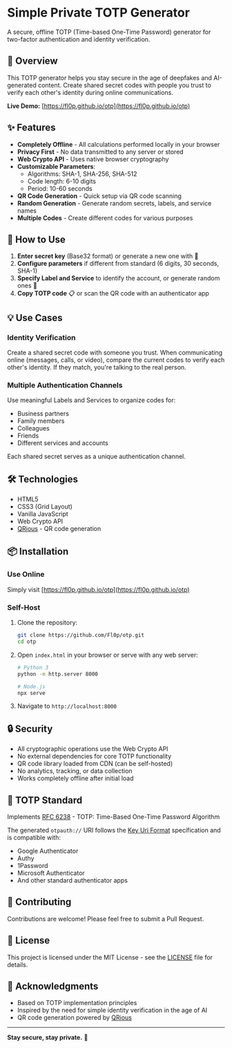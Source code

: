 # Simple Private TOTP Generator

A secure, offline TOTP (Time-based One-Time Password) generator for two-factor authentication and identity verification.

## 🔐 Overview

This TOTP generator helps you stay secure in the age of deepfakes and AI-generated content. Create shared secret codes with people you trust to verify each other's identity during online communications.

**Live Demo:** [https://fl0p.github.io/otp](https://fl0p.github.io/otp)

## ✨ Features

- **Completely Offline** - All calculations performed locally in your browser
- **Privacy First** - No data transmitted to any server or stored
- **Web Crypto API** - Uses native browser cryptography
- **Customizable Parameters**:
  - Algorithms: SHA-1, SHA-256, SHA-512
  - Code length: 6-10 digits
  - Period: 10-60 seconds
- **QR Code Generation** - Quick setup via QR code scanning
- **Random Generation** - Generate random secrets, labels, and service names
- **Multiple Codes** - Create different codes for various purposes

## 🚀 How to Use

1. **Enter secret key** (Base32 format) or generate a new one with 🎲
2. **Configure parameters** if different from standard (6 digits, 30 seconds, SHA-1)
3. **Specify Label and Service** to identify the account, or generate random ones 🎲
4. **Copy TOTP code** 📋 or scan the QR code with an authenticator app

## 💡 Use Cases

### Identity Verification
Create a shared secret code with someone you trust. When communicating online (messages, calls, or video), compare the current codes to verify each other's identity. If they match, you're talking to the real person.

### Multiple Authentication Channels
Use meaningful Labels and Services to organize codes for:
- Business partners
- Family members
- Colleagues
- Friends
- Different services and accounts

Each shared secret serves as a unique authentication channel.

## 🛠️ Technologies

- HTML5
- CSS3 (Grid Layout)
- Vanilla JavaScript
- Web Crypto API
- [QRious](https://github.com/neocotic/qrious) - QR code generation

## 📦 Installation

### Use Online
Simply visit [https://fl0p.github.io/otp](https://fl0p.github.io/otp)

### Self-Host
1. Clone the repository:
   ```bash
   git clone https://github.com/Fl0p/otp.git
   cd otp
   ```

2. Open `index.html` in your browser or serve with any web server:
   ```bash
   # Python 3
   python -m http.server 8000
   
   # Node.js
   npx serve
   ```

3. Navigate to `http://localhost:8000`

## 🔒 Security

- All cryptographic operations use the Web Crypto API
- No external dependencies for core TOTP functionality
- QR code library loaded from CDN (can be self-hosted)
- No analytics, tracking, or data collection
- Works completely offline after initial load

## 📄 TOTP Standard

Implements [RFC 6238](https://tools.ietf.org/html/rfc6238) - TOTP: Time-Based One-Time Password Algorithm

The generated `otpauth://` URI follows the [Key Uri Format](https://github.com/google/google-authenticator/wiki/Key-Uri-Format) specification and is compatible with:
- Google Authenticator
- Authy
- 1Password
- Microsoft Authenticator
- And other standard authenticator apps

## 🤝 Contributing

Contributions are welcome! Please feel free to submit a Pull Request.

## 📝 License

This project is licensed under the MIT License - see the [LICENSE](LICENSE) file for details.

## 🙏 Acknowledgments

- Based on TOTP implementation principles
- Inspired by the need for simple identity verification in the age of AI
- QR code generation powered by [QRious](https://github.com/neocotic/qrious)

---

**Stay secure, stay private.** 🔐
